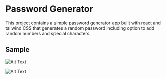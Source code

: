 # Password Generator

This project contains a simple password generator app built with react and tailwind CSS that generates a random password including option to add random numbers and special characters.

## Sample

![Alt Text](https://imgur.com/cxqg9Wj.jpg)

![Alt Text](https://imgur.com/XxR8VLy.jpg)


